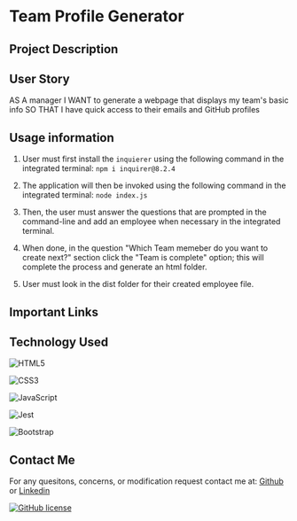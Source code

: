 # Team Profile Generator

## Project Description

## User Story

AS A manager
I WANT to generate a webpage that displays my team's basic info
SO THAT I have quick access to their emails and GitHub profiles

## Usage information

1. User must first install the `inquierer` using the following command in the integrated terminal:
   `npm i inquirer@8.2.4`

2. The application will then be invoked using the following command in the integrated terminal:
   `node index.js`

3. Then, the user must answer the questions that are prompted in the command-line and add an employee when necessary in the integrated terminal.

4. When done, in the question "Which Team memeber do you want to create next?" section click the "Team is complete" option; this will complete the process and generate an html folder.

5. User must look in the dist folder for their created employee file.

## Important Links

## Technology Used

![HTML5](https://img.shields.io/badge/html5-%23E34F26.svg?style=for-the-badge&logo=html5&logoColor=white)

![CSS3](https://img.shields.io/badge/css3-%231572B6.svg?style=for-the-badge&logo=css3&logoColor=white)

![JavaScript](https://img.shields.io/badge/javascript-%23323330.svg?style=for-the-badge&logo=javascript&logoColor=%23F7DF1E)

![Jest](https://img.shields.io/badge/-jest-%23C21325?style=for-the-badge&logo=jest&logoColor=white)

![Bootstrap](https://img.shields.io/badge/bootstrap-%23563D7C.svg?style=for-the-badge&logo=bootstrap&logoColor=white)

## Contact Me

For any quesitons, concerns, or modification request contact me at: [Github](https://github.com/RussC22) or [Linkedin](https://www.linkedin.com/in/tavarus-cherry/)

[![GitHub license](https://img.shields.io/github/license/Naereen/StrapDown.js.svg)](https://github.com/Naereen/StrapDown.js/blob/master/LICENSE)
